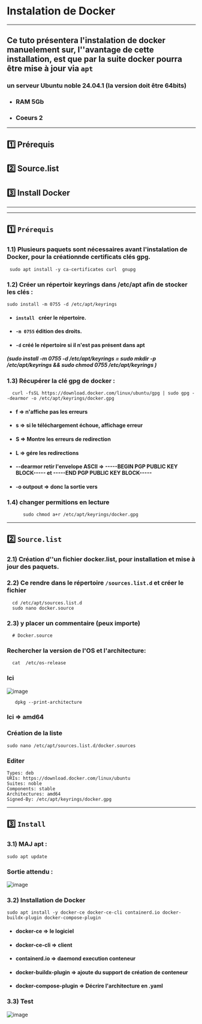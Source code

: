 # Instalation de Docker

---

## Ce tuto présentera l'instalation de docker manuelement sur, l''avantage de cette installation, est que par la suite docker pourra être mise à jour via `apt` 
### un serveur Ubuntu noble 24.04.1 (la version doit être 64bits) 
* ### RAM 5Gb
* ### Coeurs 2
 
---

## 1️⃣ Prérequis

## 2️⃣ Source.list

## 3️⃣ Install Docker

---
---

##  1️⃣ `Prérequis`
### 1.1) Plusieurs paquets sont nécessaires avant l'instalation de Docker, pour la créationnde certificats clés gpg.  
     sudo apt install -y ca-certificates curl  gnupg

### 1.2) Créer un répertoir keyrings  dans /etc/apt afin de  stocker  les clés : 
    sudo install -m 0755 -d /etc/apt/keyrings

* #### `install ` créer le répertoire.
* #### `-m 0755` édition des droits.
* #### `-d` créé le répertoire si il  n'est pas présent dans apt

##### (sudo install -m 0755 -d /etc/apt/keyrings = sudo mkdir -p /etc/apt/keyrings && sudo chmod 0755 /etc/apt/keyrings )

### 1.3) Récupérer la clé gpg de docker :
      curl -fsSL https://download.docker.com/linux/ubuntu/gpg | sudo gpg --dearmor -o /etc/apt/keyrings/docker.gpg


* #### f => n'affiche pas les erreurs
* #### s => si le téléchargement échoue, affichage erreur
* #### S => Montre les erreurs de redirection
* #### L => gére les redirections
* #### --dearmor retir l'envelope ASCII => -----BEGIN PGP PUBLIC KEY BLOCK----- et -----END PGP PUBLIC KEY BLOCK-----
* #### -o outpout => donc la sortie vers

### 1.4) changer permitions en lecture
          sudo chmod a+r /etc/apt/keyrings/docker.gpg


---

## 2️⃣ `Source.list`
### 2.1) Création d''un fichier docker.list, pour  installation et mise à jour des paquets.
### 2.2) Ce rendre dans  le répertoire `/sources.list.d` et créer le  fichier
      cd /etc/apt/sources.list.d
      sudo nano docker.source
### 2.3) y placer un commentaire (peux importe)
      # Docker.source

### Rechercher la version de l'OS et l'architecture:
      cat  /etc/os-release
### Ici
![image](https://github.com/user-attachments/assets/5d1ed7d7-184f-4aab-96b8-b8fa89a5440c)

       dpkg --print-architecture
### Ici => amd64

### Création de la liste
    sudo nano /etc/apt/sources.list.d/docker.sources

### Editer   
    Types: deb
    URIs: https://download.docker.com/linux/ubuntu
    Suites: noble
    Components: stable
    Architectures: amd64
    Signed-By: /etc/apt/keyrings/docker.gpg


---

## 3️⃣ `Install` 

### 3.1) MAJ apt :
    sudo apt update

### Sortie attendu :
![image](https://github.com/user-attachments/assets/8801b558-777c-4862-8fae-b7408b2adf47)

### 3.2) Installation de Docker
    sudo apt install -y docker-ce docker-ce-cli containerd.io docker-buildx-plugin docker-compose-plugin

* #### docker-ce => le logiciel
* #### docker-ce-cli => client
* #### containerd.io  => daemond execution conteneur
* #### docker-buildx-plugin => ajoute du support de création  de conteneur
* #### docker-compose-plugin => Décrire l'architecture en .yaml 

### 3.3) Test
![image](https://github.com/user-attachments/assets/9f71e017-5c7c-47fa-87f0-aa5a44bdf568)





    
